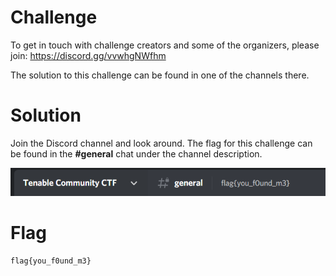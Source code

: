 # Challenge
To get in touch with challenge creators and some of the organizers, please join: https://discord.gg/vvwhgNWfhm

The solution to this challenge can be found in one of the channels there. 

# Solution
Join the Discord channel and look around. The flag for this challenge can be found in the **#general** chat under the channel description.

![intro2 flag](./intro2_flag.PNG)
# Flag
```
flag{you_f0und_m3}
```

